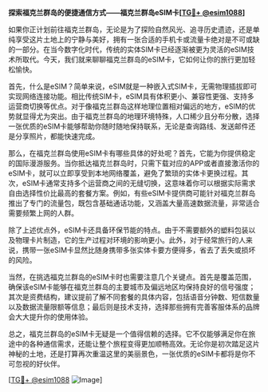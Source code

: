 **探索福克兰群岛的便捷通信方式——福克兰群岛eSIM卡[[TG💪+ @esim1088](https://t.me/s/esim1088)]**

如果你正计划前往福克兰群岛，无论是为了探险自然风光、追寻历史遗迹，还是单纯享受这片土地上的宁静与美好，拥有一张合适的手机卡或流量卡绝对是不可或缺的一部分。在当今数字化时代，传统的实体SIM卡已经逐渐被更为灵活的eSIM技术所取代。今天，我们就来聊聊福克兰群岛的eSIM卡，它如何让你的旅行更加轻松愉快。

首先，什么是eSIM？简单来说，eSIM就是一种嵌入式SIM卡，无需物理插拔即可实现网络连接功能。相比传统SIM卡，eSIM具有体积更小、兼容性更强、支持多运营商切换等优点。对于像福克兰群岛这样地理位置相对偏远的地方，eSIM的优势就显得尤为突出。由于福克兰群岛的地理环境特殊，人口稀少且分布分散，选择一张优质的eSIM卡能够帮助你随时随地保持联系，无论是查询路线、发送邮件还是分享照片，都能快速完成。

那么，在福克兰群岛使用eSIM卡有哪些具体的好处呢？首先，它能为你提供稳定的国际漫游服务。当你抵达福克兰群岛时，只需下载对应的APP或者直接激活你的eSIM卡，就可以立即享受到本地网络覆盖，避免了繁琐的实体卡更换过程。其次，eSIM卡通常支持多个运营商之间的无缝切换，这意味着你可以根据实际需求自由选择性价比最高的套餐方案。例如，有些eSIM卡提供商可能针对福克兰群岛推出了专门的流量包，既包含基础通话功能，又涵盖大量高速数据流量，非常适合需要频繁上网的人群。

除了上述优点外，eSIM卡还具备环保节能的特点。由于不需要额外的塑料包装以及物理卡片制造，它的生产过程对环境的影响更小。此外，对于经常旅行的人来说，携带一张eSIM卡显然比随身携带多张实体卡要方便得多，省去了丢失或损坏的风险。

当然，在挑选福克兰群岛的eSIM卡时也需要注意几个关键点。首先是覆盖范围，确保该eSIM卡能够在福克兰群岛的主要城市及偏远地区均保持良好的信号强度；其次是资费结构，建议提前了解不同套餐的具体内容，包括语音分钟数、短信数量以及数据流量限额等信息；最后则是技术支持，选择那些拥有完善客服体系的品牌会大大提升你的使用体验。

总之，福克兰群岛的eSIM卡无疑是一个值得信赖的选择。它不仅能够满足你在旅途中的各种通信需求，还能让整个旅程变得更加顺畅高效。无论你是初次踏足这片神秘的土地，还是打算再次重温这里的美丽景色，一张优质的eSIM卡都将是你不可忽视的好伙伴。

[[TG💪+ @esim1088](https://t.me/s/esim1088) ![Image](https://i.postimg.cc/4NQfJmqS/Snipaste-2025-05-13-00-14-12.png)]